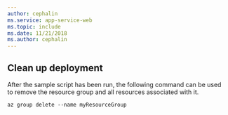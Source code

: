 ```yaml
---
author: cephalin
ms.service: app-service-web
ms.topic: include
ms.date: 11/21/2018
ms.author: cephalin
---
```

## Clean up deployment

After the sample script has been run, the following command can be used to remove the resource group and all resources associated with it.

```azurecli
az group delete --name myResourceGroup
```
